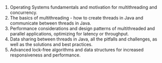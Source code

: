 
1. Operating Systems fundamentals and motivation for multithreading and concurrency.
2. The basics of multithreading - how to create threads in Java and communicate between threads in Java.
3. Performance considerations and design patterns of multithreaded and parallel applications, optimizing for latency or throughput.
4. Data sharing between threads in Java, all the pitfalls and challenges, as well as the solutions and best practices.
5. Advanced lock-free algorithms and data structures for increased responsiveness and performance.
